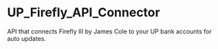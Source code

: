 # UP_Firefly_API_Connector
API that connects Firefly III by James Cole to your UP bank accounts for auto updates.

